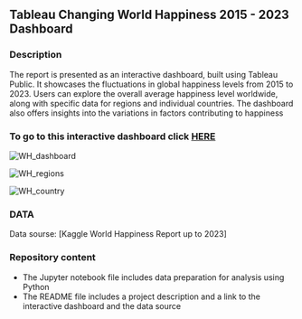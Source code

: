 ## Tableau Changing World Happiness 2015 - 2023 Dashboard  

### Description  

The report is presented as an interactive dashboard, built using Tableau Public. It showcases the fluctuations in global happiness levels from 2015 to 2023.
Users can explore the overall average happiness level worldwide, along with specific data for regions and individual countries.
The dashboard also offers insights into the variations in factors contributing to happiness  

### To go to this interactive dashboard click [HERE](https://public.tableau.com/app/profile/hanna.zborovska/viz/WorldHappiness2015-2023_17101694246290/WorldHappiness2015-2013#1)  

![WH_dashboard](https://github.com/zborovskaanna/world-happiness-dashboard/assets/104727963/5ed84593-d250-4b65-915c-3b99c04a3827)  

![WH_regions](https://github.com/zborovskaanna/world-happiness-dashboard/assets/104727963/3c7824a1-d3ea-442d-b851-338837853ee6)  

![WH_country](https://github.com/zborovskaanna/world-happiness-dashboard/assets/104727963/d8a5d0dd-2f55-4042-bd20-ab15d394f89f)  

### DATA  

Data sourse: [Kaggle World Happiness Report up to 2023]  

### Repository content  

- The Jupyter notebook file includes data preparation for analysis using Python
- The README file includes a project description and a link to the interactive dashboard and the data source


